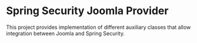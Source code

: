 Spring Security Joomla Provider
======================
This project provides implementation of different auxiliary classes that allow integration between Joomla and Spring Security.

